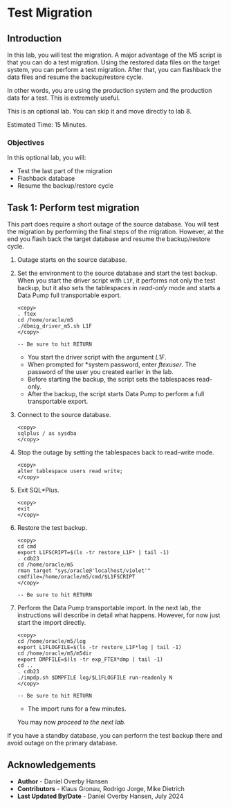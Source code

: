 # Test Migration

## Introduction

In this lab, you will test the migration. A major advantage of the M5 script is that you can do a test migration. Using the restored data files on the target system, you can perform a test migration. After that, you can flashback the data files and resume the backup/restore cycle. 

In other words, you are using the production system and the production data for a test. This is extremely useful. 

This is an optional lab. You can skip it and move directly to lab 8. 

Estimated Time: 15 Minutes.

### Objectives

In this optional lab, you will:

* Test the last part of the migration
* Flashback database
* Resume the backup/restore cycle

## Task 1: Perform test migration

This part does require a short outage of the source database. You will test the migration by performing the final steps of the migration. However, at the end you flash back the target database and resume the backup/restore cycle.

1. Outage starts on the source database.

2. Set the environment to the source database and start the test backup. When you start the driver script with `L1F`, it performs not only the test backup, but it also sets the tablespaces in *read-only* mode and starts a Data Pump full transportable export. 

    ```
    <copy>
    . ftex
    cd /home/oracle/m5
    ./dbmig_driver_m5.sh L1F
    </copy>

    -- Be sure to hit RETURN
    ```

    * You start the driver script with the argument *L1F*.
    * When prompted for *system password, enter *ftexuser*. The password of the user you created earlier in the lab. 
    * Before starting the backup, the script sets the tablespaces read-only. 
    * After the backup, the script starts Data Pump to perform a full transportable export. 

3. Connect to the source database.

    ```
    <copy>
    sqlplus / as sysdba
    </copy>
    ```

4. Stop the outage by setting the tablespaces back to read-write mode.

    ```
    <copy>
    alter tablespace users read write;
    </copy>
    ```

5. Exit SQL*Plus. 
    
    ```
    <copy>
    exit
    </copy>
    ```

6. Restore the test backup.

    ```
    <copy>
    cd cmd
    export L1FSCRIPT=$(ls -tr restore_L1F* | tail -1) 
    . cdb23
    cd /home/oracle/m5
    rman target "sys/oracle@'localhost/violet'" cmdfile=/home/oracle/m5/cmd/$L1FSCRIPT    
    </copy>

    -- Be sure to hit RETURN
    ```

7. Perform the Data Pump transportable import. In the next lab, the instructions will describe in detail what happens. However, for now just start the import directly.

    ```
    <copy>
    cd /home/oracle/m5/log
    export L1FLOGFILE=$(ls -tr restore_L1F*log | tail -1)
    cd /home/oracle/m5/m5dir
    export DMPFILE=$(ls -tr exp_FTEX*dmp | tail -1)
    cd ..
    . cdb23
    ./impdp.sh $DMPFILE log/$L1FLOGFILE run-readonly N
    </copy>

    -- Be sure to hit RETURN
    ```

    * The import runs for a few minutes. 





    
    
    
    
    
    
    
    
    
    
    
    
    You may now *proceed to the next lab*.


If you have a standby database, you can perform the test backup there and avoid outage on the primary database.

## Acknowledgements

* **Author** - Daniel Overby Hansen
* **Contributors** - Klaus Gronau, Rodrigo Jorge, Mike Dietrich
* **Last Updated By/Date** - Daniel Overby Hansen, July 2024
